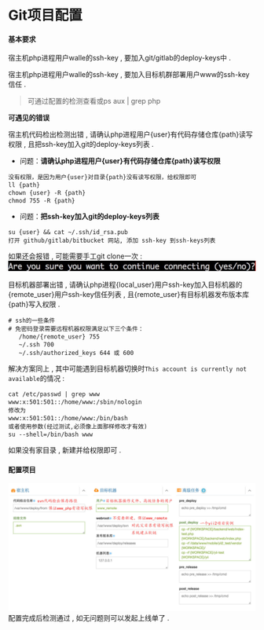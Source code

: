 # Git项目配置

#### **基本要求**

宿主机php进程用户walle的ssh-key , 要加入git/gitlab的deploy-keys中 .

宿主机php进程用户walle的ssh-key , 要加入目标机群部署用户www的ssh-key信任 .

> 可通过配置的检测查看或ps aux \| grep php

**可遇见的错误**

宿主机代码检出检测出错 , 请确认php进程用户{user}有代码存储仓库{path}读写权限 , 且把ssh-key加入git的deploy-keys列表 .

* 问题：**请确认php进程用户{user}有代码存储仓库{path}读写权限**

```
没有权限，是因为用户{user}对目录{path}没有读写权限，给权限即可
ll {path}
chown {user} -R {path}
chmod 755 -R {path}
```

* 问题：**把ssh-key加入git的deploy-keys列表**

```
su {user} && cat ~/.ssh/id_rsa.pub
打开 github/gitlab/bitbucket 网站, 添加 ssh-key 到ssh-keys列表
```

如果还会报错 , 可能需要手工git clone一次 :![](/assets/import111111.png)

目标机器部署出错 , 请确认php进程{local\_user}用户ssh-key加入目标机器的{remote\_user}用户ssh-key信任列表 , 且{remote\_user}有目标机器发布版本库{path}写入权限 .

```
# ssh的一些条件
# 免密码登录需要远程机器权限满足以下三个条件：
   /home/{remote_user} 755
   ~/.ssh 700
   ~/.ssh/authorized_keys 644 或 600
```

解决方案同上 , 其中可能遇到目标机器切换时`This account is currently not available`的情况 :

```
cat /etc/passwd | grep www
www:x:501:501::/home/www:/sbin/nologin
修改为
www:x:501:501::/home/www:/bin/bash
或者使用参数(经过测试,必须像上面那样修改才有效)
su --shell=/bin/bash www
```

如果没有家目录 , 新建并给权限即可 .

#### 配置项目

![](/assets/walle.png)配置完成后检测通过 , 如无问题则可以发起上线单了 .

